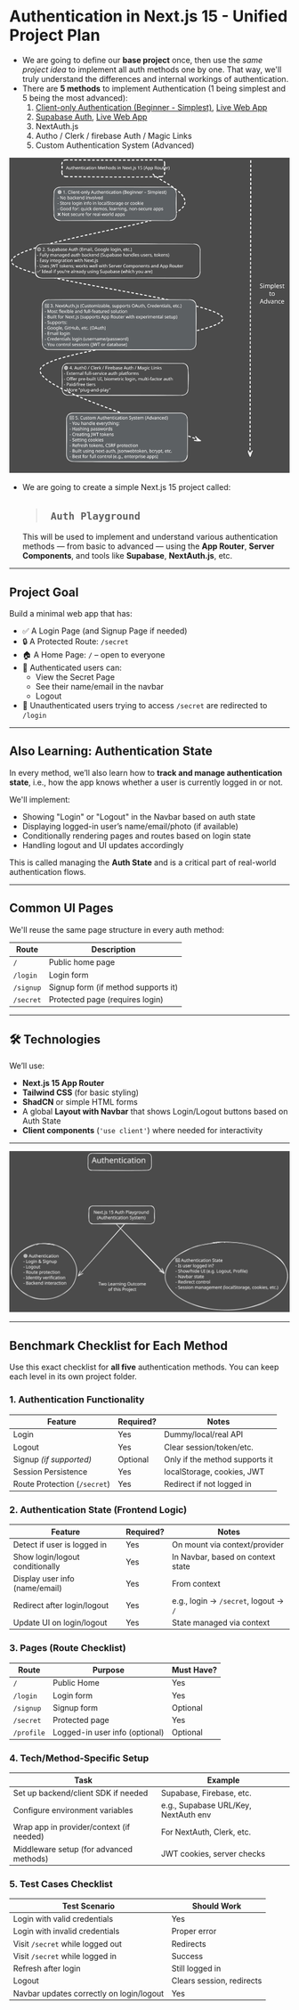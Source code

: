 #  Authentication in Next.js 15 - Unified Project Plan

- We are going to define our **base project** once, then use the *same project idea* to implement all auth methods one by one. That way, we'll truly understand the differences and internal workings of authentication.
- There are **5 methods** to implement Authentication (1 being simplest and 5 being the most advanced):
  1. [Client-only Authentication (Beginner - Simplest)](./Documentation/level%201%20client%20side%20only.md), [Live Web App](https://nextjs-level1-auth.vercel.app/)
  2. [Supabase Auth](./Documentation/level%202%20Supabase%20Auth.md), [Live Web App](https://nextjs-level2-auth.vercel.app/)
  3. NextAuth.js
  4. Autho / Clerk / firebase Auth / Magic Links
  5. Custom Authentication System (Advanced)

![auth](./Documentation/images/auth33dark.svg)

- We are going to create a simple Next.js 15 project called:  
  
  > ## ` Auth Playground`
  
  This will be used to implement and understand various authentication methods — from basic to advanced — using the **App Router**, **Server Components**, and tools like **Supabase**, **NextAuth.js**, etc.

---

##  Project Goal

Build a minimal web app that has:

- ✅ A Login Page (and Signup Page if needed)  
- 🔒 A Protected Route: `/secret`  
- 🏠 A Home Page: `/` – open to everyone  
- 👤 Authenticated users can:  
  - View the Secret Page  
  - See their name/email in the navbar  
  - Logout  
- 🚫 Unauthenticated users trying to access `/secret` are redirected to `/login`

---

##  Also Learning: Authentication State

In every method, we’ll also learn how to **track and manage authentication state**, i.e., how the app knows whether a user is currently logged in or not.

We'll implement:

- Showing "Login" or "Logout" in the Navbar based on auth state  
- Displaying logged-in user’s name/email/photo (if available)  
- Conditionally rendering pages and routes based on login state  
- Handling logout and UI updates accordingly  

This is called managing the **Auth State** and is a critical part of real-world authentication flows.

---

##  Common UI Pages

We'll reuse the same page structure in every auth method:

| Route     | Description                         |
| --------- | ----------------------------------- |
| `/`       | Public home page                    |
| `/login`  | Login form                          |
| `/signup` | Signup form (if method supports it) |
| `/secret` | Protected page (requires login)     |

---

## 🛠️ Technologies

We’ll use:

- **Next.js 15 App Router**  
- **Tailwind CSS** (for basic styling)  
- **ShadCN** or simple HTML forms  
- A global **Layout with Navbar** that shows Login/Logout buttons based on Auth State  
- **Client components** (`'use client'`) where needed for interactivity  

---

![Project Outcome](./Documentation/images/auth34dark.svg)

---

##  Benchmark Checklist for Each Method

Use this exact checklist for **all five** authentication methods. You can keep each level in its own project folder.

### 1. Authentication Functionality

| Feature                        | Required? | Notes                          |
| ------------------------------ | --------- | ------------------------------ |
|  Login                        | Yes       | Dummy/local/real API           |
|  Logout                       | Yes       | Clear session/token/etc.       |
|  Signup *(if supported)*      | Optional  | Only if the method supports it |
|  Session Persistence          | Yes       | localStorage, cookies, JWT     |
|  Route Protection (`/secret`) | Yes       | Redirect if not logged in      |

### 2. Authentication State (Frontend Logic)

| Feature                           | Required? | Notes                                 |
| --------------------------------- | --------- | ------------------------------------- |
|  Detect if user is logged in     | Yes       | On mount via context/provider         |
|  Show login/logout conditionally | Yes       | In Navbar, based on context state     |
|  Display user info (name/email)  | Yes       | From context                          |
|  Redirect after login/logout     | Yes       | e.g., login → `/secret`, logout → `/` |
|  Update UI on login/logout       | Yes       | State managed via context             |

### 3. Pages (Route Checklist)

| Route      | Purpose                        | Must Have?  |
| ---------- | ------------------------------ | ----------- |
| `/`        | Public Home                    |  Yes       |
| `/login`   | Login form                     |  Yes       |
| `/signup`  | Signup form                    |  Optional |
| `/secret`  | Protected page                 |  Yes       |
| `/profile` | Logged-in user info (optional) |  Optional |

### 4. Tech/Method-Specific Setup

| Task                                     | Example                              |
| ---------------------------------------- | ------------------------------------ |
| Set up backend/client SDK if needed      | Supabase, Firebase, etc.             |
| Configure environment variables          | e.g., Supabase URL/Key, NextAuth env |
| Wrap app in provider/context (if needed) | For NextAuth, Clerk, etc.            |
| Middleware setup (for advanced methods)  | JWT cookies, server checks           |

### 5. Test Cases Checklist

| Test Scenario                            |   Should Work             |
| ---------------------------------------- | ------------------------- |
| Login with valid credentials             | Yes                       |
| Login with invalid credentials           | Proper error              |
| Visit `/secret` while logged out         | Redirects                 |
| Visit `/secret` while logged in          | Success                   |
| Refresh after login                      | Still logged in           |
| Logout                                   | Clears session, redirects |
| Navbar updates correctly on login/logout | Yes                       |
